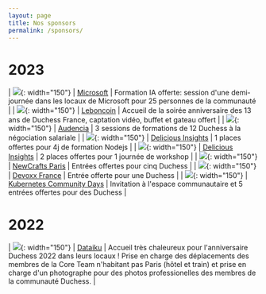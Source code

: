 ```yaml
---
layout: page
title: Nos sponsors
permalink: /sponsors/
---
```


# 2023

| ![](/assets/sponsors/logo-microsoft.png){: width="150"} | [Microsoft](https://www.microsoft.com/fr-fr/) | Formation IA offerte: session d'une demi-journée dans les locaux de Microsoft pour 25 personnes de la communauté |
| ![](/assets/sponsors/logo-leboncoin.jpeg){: width="150"} | [Leboncoin](https://www.leboncoin.fr/) | Accueil de la soirée anniversaire des 13 ans de Duchess France, captation vidéo, buffet et gateau offert |
| ![](/assets/sponsors/nego-training.png){: width="150"} | [Audencia](https://negotraining.org) | 3 sessions de formations de 12 Duchess à la négociation salariale |
| ![](/assets/sponsors/logo-delicious.png){: width="150"} | [Delicious Insights](https://delicious-insights.com) | 1 places offertes pour 4j de formation Nodejs |
| ![](/assets/sponsors/logo-delicious.png){: width="150"} | [Delicious Insights](https://delicious-insights.com) | 2 places offertes pour 1 journée de workshop |
| ![](/assets/sponsors/logo_newcrafts.png){: width="150"} | [NewCrafts Paris](https://ncrafts.io/) | Entrées offertes pour cinq Duchess |
| ![](/assets/sponsors/devoxxfr2023.jpg){: width="150"} | [Devoxx France](https://www.devoxx.fr/) | Entrée offerte pour une Duchess |
| ![](/assets/sponsors/kcd.svg){: width="150"} | [Kubernetes Community Days](https://kcd-france.webflow.io) | Invitation à l'espace communautaire et 5 entrées offertes pour des Duchess |

# 2022

| ![](/assets/sponsors/logo-dataiku.png){: width="150"} | [Dataiku](https://www.linkedin.com/posts/dataiku_anniversaire-12-ans-duchess-france-chez-dataiku-activity-6980521291241922560-HjGL?utm_source=share&utm_medium=member_desktop) | Accueil très chaleureux pour l'anniversaire Duchess 2022 dans leurs locaux ! Prise en charge des déplacements des membres de la Core Team n'habitant pas Paris (hôtel et train) et prise en charge d'un photographe pour des photos professionelles des membres de la communauté Duchess. |